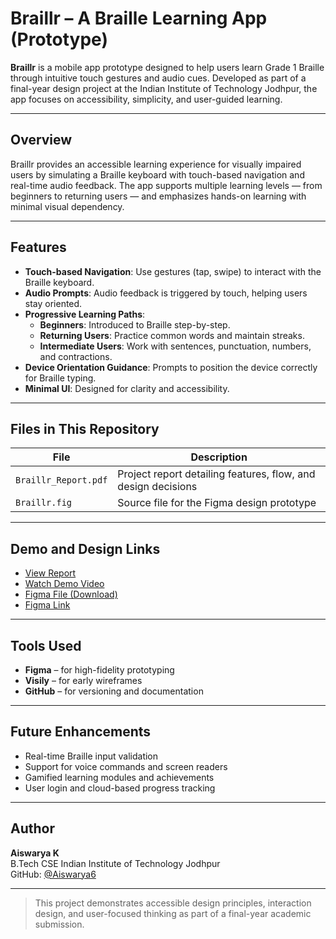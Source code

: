 # Braillr – A Braille Learning App (Prototype)

**Braillr** is a mobile app prototype designed to help users learn Grade 1 Braille through intuitive touch gestures and audio cues. Developed as part of a final-year design project at the Indian Institute of Technology Jodhpur, the app focuses on accessibility, simplicity, and user-guided learning.

---

## Overview

Braillr provides an accessible learning experience for visually impaired users by simulating a Braille keyboard with touch-based navigation and real-time audio feedback. The app supports multiple learning levels — from beginners to returning users — and emphasizes hands-on learning with minimal visual dependency.

---

## Features

- **Touch-based Navigation**: Use gestures (tap, swipe) to interact with the Braille keyboard.
- **Audio Prompts**: Audio feedback is triggered by touch, helping users stay oriented.
- **Progressive Learning Paths**:
  - **Beginners**: Introduced to Braille step-by-step.
  - **Returning Users**: Practice common words and maintain streaks.
  - **Intermediate Users**: Work with sentences, punctuation, numbers, and contractions.
- **Device Orientation Guidance**: Prompts to position the device correctly for Braille typing.
- **Minimal UI**: Designed for clarity and accessibility.

---

## Files in This Repository

| File                  | Description                                          |
|-----------------------|------------------------------------------------------|
| `Braillr_Report.pdf`  | Project report detailing features, flow, and design decisions |
| `Braillr.fig`         | Source file for the Figma design prototype           |

---

## Demo and Design Links

- [View Report](./Braillr_Report.pdf)  
- [Watch Demo Video](https://drive.google.com/file/d/1Zejt5tj_T0dIw8ehp7IdUOYOjRnFoYxF/view?usp=sharing)  
- [Figma File (Download)](./Braillr.fig)
- [Figma Link](https://www.figma.com/design/zB4dSUtR3KkP5VtlFySIW2/Braillr?t=8FA3leNm3zJonwlY-1)

---

## Tools Used

- **Figma** – for high-fidelity prototyping
- **Visily** – for early wireframes
- **GitHub** – for versioning and documentation

---

## Future Enhancements

- Real-time Braille input validation
- Support for voice commands and screen readers
- Gamified learning modules and achievements
- User login and cloud-based progress tracking

---

## Author

**Aiswarya K**  
B.Tech CSE 
Indian Institute of Technology Jodhpur  
GitHub: [@Aiswarya6](https://github.com/Aiswarya6)

---

> This project demonstrates accessible design principles, interaction design, and user-focused thinking as part of a final-year academic submission.
